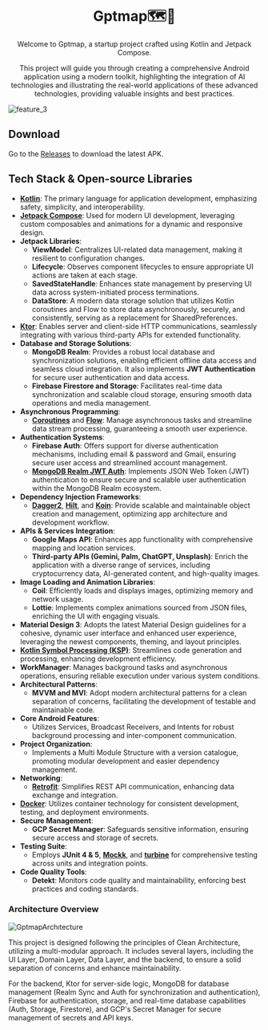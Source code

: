 <h1 align="center">Gptmap🗺️🤖</h1>
<p align="center">Welcome to Gptmap, a startup project crafted using Kotlin and Jetpack Compose.</p>
 <p align="center" text-align="center">This project will guide you through creating a comprehensive Android application using a modern toolkit, highlighting the integration of AI technologies and illustrating the real-world applications of these advanced technologies, providing valuable insights and best practices.</p>

![feature_3](https://github.com/f-arslan/GptMap/assets/66749900/f648ad24-ffef-46b6-ac39-c3d7584694ab)

## Download
Go to the [Releases](https://github.com/f-arslan/GptMap/releases) to download the latest APK.

## Tech Stack & Open-source Libraries

- **[Kotlin](https://kotlinlang.org/)**: The primary language for application development, emphasizing safety, simplicity, and interoperability.
- **[Jetpack Compose](https://developer.android.com/jetpack/compose)**: Used for modern UI development, leveraging custom composables and animations for a dynamic and responsive design.
- **Jetpack Libraries**:
    - **ViewModel**: Centralizes UI-related data management, making it resilient to configuration changes.
    - **Lifecycle**: Observes component lifecycles to ensure appropriate UI actions are taken at each stage.
    - **SavedStateHandle**: Enhances state management by preserving UI data across system-initiated process terminations.
    - **DataStore**: A modern data storage solution that utilizes Kotlin coroutines and Flow to store data asynchronously, securely, and consistently, serving as a replacement for SharedPreferences.
- **[Ktor](https://ktor.io/)**: Enables server and client-side HTTP communications, seamlessly integrating with various third-party APIs for extended functionality.
- **Database and Storage Solutions**:
    - **MongoDB Realm**: Provides a robust local database and synchronization solutions, enabling efficient offline data access and seamless cloud integration. It also implements **JWT Authentication** for secure user authentication and data access.
    - **Firebase Firestore and Storage**: Facilitates real-time data synchronization and scalable cloud storage, ensuring smooth data operations and media management.
- **Asynchronous Programming**:
    - **[Coroutines](https://github.com/Kotlin/kotlinx.coroutines)** and **[Flow](https://kotlin.github.io/kotlinx.coroutines/kotlinx-coroutines-core/kotlinx.coroutines.flow/)**: Manage asynchronous tasks and streamline data stream processing, guaranteeing a smooth user experience.
- **Authentication Systems**:
    - **Firebase Auth**: Offers support for diverse authentication mechanisms, including email & password and Gmail, ensuring secure user access and streamlined account management.
    - **[MongoDB Realm JWT Auth](https://www.mongodb.com/docs/atlas/app-services/authentication/custom-jwt/)**: Implements JSON Web Token (JWT) authentication to ensure secure and scalable user authentication within the MongoDB Realm ecosystem.
- **Dependency Injection Frameworks**:
    - **[Dagger2](https://dagger.dev/)**, **[Hilt](https://dagger.dev/hilt/)**, and **[Koin](https://insert-koin.io/)**: Provide scalable and maintainable object creation and management, optimizing app architecture and development workflow.
- **APIs & Services Integration**:
    - **Google Maps API**: Enhances app functionality with comprehensive mapping and location services.
    - **Third-party APIs (Gemini, Palm, ChatGPT, Unsplash)**: Enrich the application with a diverse range of services, including cryptocurrency data, AI-generated content, and high-quality images.
- **Image Loading and Animation Libraries**:
    - **Coil**: Efficiently loads and displays images, optimizing memory and network usage.
    - **Lottie**: Implements complex animations sourced from JSON files, enriching the UI with engaging visuals.
- **Material Design 3**: Adopts the latest Material Design guidelines for a cohesive, dynamic user interface and enhanced user experience, leveraging the newest components, theming, and layout principles.
- **[Kotlin Symbol Processing (KSP)](https://github.com/google/ksp)**: Streamlines code generation and processing, enhancing development efficiency.
- **WorkManager**: Manages background tasks and asynchronous operations, ensuring reliable execution under various system conditions.
- **Architectural Patterns**:
    - **MVVM and MVI**: Adopt modern architectural patterns for a clean separation of concerns, facilitating the development of testable and maintainable code.
- **Core Android Features**:
    - Utilizes Services, Broadcast Receivers, and Intents for robust background processing and inter-component communication.
- **Project Organization**:
    - Implements a Multi Module Structure with a version catalogue, promoting modular development and easier dependency management.
- **Networking**:
    - **[Retrofit](https://github.com/square/retrofit)**: Simplifies REST API communication, enhancing data exchange and integration.
- **[Docker](https://www.docker.com/)**: Utilizes container technology for consistent development, testing, and deployment environments.
- **Secure Management**:
    - **GCP Secret Manager**: Safeguards sensitive information, ensuring secure access and storage of secrets.
- **Testing Suite**:
    - Employs **JUnit 4 & 5**, **[Mockk](https://mockk.io/)**, and **[turbine](https://github.com/cashapp/turbine)** for comprehensive testing across units and integration points.
- **Code Quality Tools**:
    - **Detekt**: Monitors code quality and maintainability, enforcing best practices and coding standards.

### Architecture Overview
![GptmapArchıtecture](https://github.com/f-arslan/GptMap/assets/66749900/22b127cc-a8e7-4937-89b1-86b4f05090e3)

<p>This project is designed following the principles of Clean Architecture, utilizing a multi-modular approach. It includes several layers, including the UI Layer, Domain Layer, Data Layer, and the backend, to ensure a solid separation of concerns and enhance maintainability.

For the backend, Ktor for server-side logic, MongoDB for database management (Realm Sync and Auth for synchronization and authentication), Firebase for authentication, storage, and real-time database capabilities (Auth, Storage, Firestore), and GCP's Secret Manager for secure management of secrets and API keys.</p>
